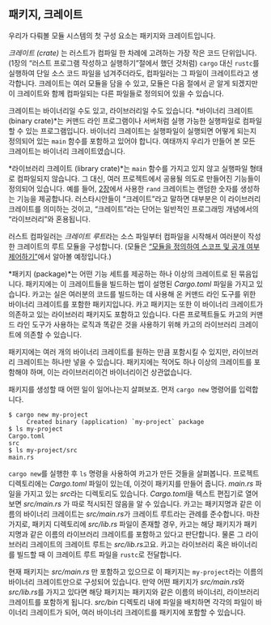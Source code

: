 ## 패키지, 크레이트

우리가 다뤄볼 모듈 시스템의 첫 구성 요소는 패키지와 크레이트입니다.

*크레이트 (crate)* 는 러스트가 컴파일 한 차례에 고려하는 가장 작은
코드 단위입니다. (1장의 “러스트 프로그램 작성하고 실행하기”절에서 했던
것처럼) `cargo` 대신 `rustc`를 실행하여 단일 소스 코드 파일을
넘겨주더라도, 컴파일러는 그 파일이 크레이트라고 생각합니다. 크레이트는
여러 모듈을 담을 수 있고, 모듈은 다음 절에서 곧 알게 되겠지만
이 크레이트와 함께 컴파일되는 다른 파일들로 정의되어 있을 수 있습니다.

크레이트는 바이너리일 수도 있고, 라이브러리일 수도 있습니다.
*바이너리 크레이트 (binary crate)*는 커맨드 라인 프로그램이나 서버처럼
실행 가능한 실행파일로 컴파일할 수 있는 프로그램입니다. 바이너리 크레이트는
실행파일이 실행되면 어떻게 되는지 정의되어 있는 `main` 함수를 포함하고 있어야
합니다. 여태까지 우리가 만들어 본 모든 크레이트는 바이너리 크레이트였습니다.

*라이브러리 크레이트 (library crate)*는 `main` 함수를 가지고 있지 않고
실행파일 형태로 컴파일되지 않습니다. 그 대신, 여러 프로젝트에서 공용될
의도로 만들어진 기능들이 정의되어 있습니다. 예를 들어, [2장][rand]<!-- ignore -->에서
사용한 `rand` 크레이트는 랜덤한 숫자를 생성하는 기능을 제공합니다.
러스타시안들이 “크레이트”라고 말하면 대부분은 이 라이브러리 크레이트를 의미하는 것이고,
“크레이트”라는 단어는 일반적인 프로그래밍 개념에서의 “라이브러리”와 혼용됩니다.

러스트 컴파일러는 *크레이트 루트*라는 소스 파일부터 컴파일을 시작해서
여러분이 작성한 크레이트의 루트 모듈을 구성합니다.
(모듈은 [“모듈을 정의하여 스코프 및 공개 여부 제어하기”][modules]에서 알아볼
예정입니다.)

*패키지 (package)*는 어떤 기능 세트를 제공하는 하나 이상의 크레이트로 된
묶음입니다. 패키지에는 이 크레이트들을 빌드하는 법이 설명된 *Cargo.toml* 파일을
가지고 있습니다. 카고는 실은 여러분의 코드를 빌드하는 데 사용해 온 커맨드 라인
도구를 위한 바이너리 크레이트를 포함한 패키지입니다. 카고 패키지는 또한 이
바이너리 크레이트가 의존하고 있는 라이브러리 패키지도 포함하고 있습니다.
다른 프로젝트들도 카고의 커맨드 라인 도구가 사용하는 로직과 똑같은 것을 사용하기
위해 카고의 라이브러리 크레이트에 의존할 수 있습니다.

패키지에는 여러 개의 바이너리 크레이트를 원하는 만큼 포함시킬 수 있지만,
라이브러리 크레이트는 하나만 넣을 수 있습니다. 패키지에는 적어도 하나 이상의
크레이트를 포함해야 하며, 이는 라이브러리이건 바이너리이건 상관없습니다.

패키지를 생성할 때 어떤 일이 일어나는지 살펴보죠.
먼저 `cargo new` 명령어를 입력합니다.

```console
$ cargo new my-project
     Created binary (application) `my-project` package
$ ls my-project
Cargo.toml
src
$ ls my-project/src
main.rs
```

`cargo new`를 실행한 후 `ls` 명령을 사용하여 카고가 만든 것들을 살펴봅니다.
프로젝트 디렉토리에는 *Cargo.toml* 파일이 있는데, 이것이 패키지를 만들어 줍니다.
*main.rs* 파일을 가지고 있는 *src*라는 디렉토리도 있습니다. *Cargo.toml*을
텍스트 편집기로 열어보면 *src/main.rs* 가 따로 적시되진 않음을 알 수 있습니다.
카고는 패키지명과 같은 이름의 바이너리 크레이트는 *src/main.rs*가 크레이트 루트라는
관례를 준수합니다. 마찬가지로, 패키지 디렉토리에 *src/lib.rs* 파일이 존재할 경우,
카고는 해당 패키지가 패키지명과 같은 이름의 라이브러리 크레이트를 포함하고 있다고 판단합니다.
물론 그 라이브러리 크레이트의 크레이트 루트는 *src/lib.rs*고요. 카고는
라이브러리 혹은 바이너리를 빌드할 때 이 크레이트 루트 파일을 `rustc`로 전달합니다.

현재 패키지는 *src/main.rs* 만 포함하고 있으므로 이 패키지는 `my-project`라는
이름의 바이너리 크레이트만으로 구성되어 있습니다. 만약 어떤 패키지가 *src/main.rs*와
*src/lib.rs*를 가지고 있다면 해당 패키지는 패키지와 같은 이름의 바이너리,
라이브러리 크레이트를 포함하게 됩니다. *src/bin* 디렉토리 내에 파일을 배치하면
각각의 파일이 바이너리 크레이트가 되어, 여러 바이너리 크레이트를 패키지에 포함할 수 있습니다.

[modules]: ch07-02-defining-modules-to-control-scope-and-privacy.html
[rand]: ch02-00-guessing-game-tutorial.html#임의의-숫자를-생성하기
